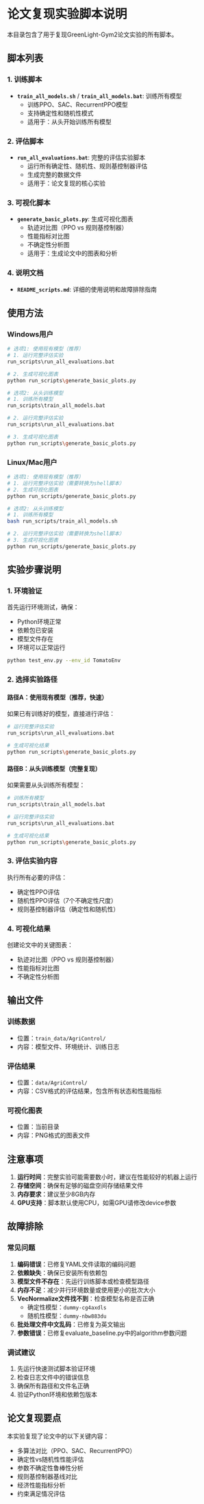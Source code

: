 # 论文复现实验脚本说明

本目录包含了用于复现GreenLight-Gym2论文实验的所有脚本。

## 脚本列表

### 1. 训练脚本
- **`train_all_models.sh`** / **`train_all_models.bat`**: 训练所有模型
  - 训练PPO、SAC、RecurrentPPO模型
  - 支持确定性和随机性模式
  - 适用于：从头开始训练所有模型

### 2. 评估脚本
- **`run_all_evaluations.bat`**: 完整的评估实验脚本
  - 运行所有确定性、随机性、规则基控制器评估
  - 生成完整的数据文件
  - 适用于：论文复现的核心实验

### 3. 可视化脚本
- **`generate_basic_plots.py`**: 生成可视化图表
  - 轨迹对比图（PPO vs 规则基控制器）
  - 性能指标对比图
  - 不确定性分析图
  - 适用于：生成论文中的图表和分析

### 4. 说明文档
- **`README_scripts.md`**: 详细的使用说明和故障排除指南

## 使用方法

### Windows用户
```bash
# 选项1: 使用现有模型（推荐）
# 1. 运行完整评估实验
run_scripts\run_all_evaluations.bat

# 2. 生成可视化图表
python run_scripts\generate_basic_plots.py

# 选项2: 从头训练模型
# 1. 训练所有模型
run_scripts\train_all_models.bat

# 2. 运行完整评估实验
run_scripts\run_all_evaluations.bat

# 3. 生成可视化图表
python run_scripts\generate_basic_plots.py
```

### Linux/Mac用户
```bash
# 选项1: 使用现有模型（推荐）
# 1. 运行完整评估实验（需要转换为shell脚本）
# 2. 生成可视化图表
python run_scripts/generate_basic_plots.py

# 选项2: 从头训练模型
# 1. 训练所有模型
bash run_scripts/train_all_models.sh

# 2. 运行完整评估实验（需要转换为shell脚本）
# 3. 生成可视化图表
python run_scripts/generate_basic_plots.py
```

## 实验步骤说明

### 1. 环境验证
首先运行环境测试，确保：
- Python环境正常
- 依赖包已安装
- 模型文件存在
- 环境可以正常运行

```bash
python test_env.py --env_id TomatoEnv
```

### 2. 选择实验路径

#### 路径A：使用现有模型（推荐，快速）
如果已有训练好的模型，直接进行评估：

```bash
# 运行完整评估实验
run_scripts\run_all_evaluations.bat

# 生成可视化结果
python run_scripts\generate_basic_plots.py
```

#### 路径B：从头训练模型（完整复现）
如果需要从头训练所有模型：

```bash
# 训练所有模型
run_scripts\train_all_models.bat

# 运行完整评估实验
run_scripts\run_all_evaluations.bat

# 生成可视化结果
python run_scripts\generate_basic_plots.py
```

### 3. 评估实验内容
执行所有必要的评估：
- 确定性PPO评估
- 随机性PPO评估（7个不确定性尺度）
- 规则基控制器评估（确定性和随机性）

### 4. 可视化结果
创建论文中的关键图表：
- 轨迹对比图（PPO vs 规则基控制器）
- 性能指标对比图
- 不确定性分析图

## 输出文件

### 训练数据
- 位置：`train_data/AgriControl/`
- 内容：模型文件、环境统计、训练日志

### 评估结果
- 位置：`data/AgriControl/`
- 内容：CSV格式的评估结果，包含所有状态和性能指标

### 可视化图表
- 位置：当前目录
- 内容：PNG格式的图表文件

## 注意事项

1. **运行时间**：完整实验可能需要数小时，建议在性能较好的机器上运行
2. **存储空间**：确保有足够的磁盘空间存储结果文件
3. **内存要求**：建议至少8GB内存
4. **GPU支持**：脚本默认使用CPU，如需GPU请修改device参数

## 故障排除

### 常见问题
1. **编码错误**：已修复YAML文件读取的编码问题
2. **依赖缺失**：确保已安装所有依赖包
3. **模型文件不存在**：先运行训练脚本或检查模型路径
4. **内存不足**：减少并行环境数量或使用更小的批次大小
5. **VecNormalize文件找不到**：检查模型名称是否正确
   - 确定性模型：`dummy-cg4axdls`
   - 随机性模型：`dummy-nbw883du`
6. **批处理文件中文乱码**：已修复为英文输出
7. **参数错误**：已修复evaluate_baseline.py中的algorithm参数问题

### 调试建议
1. 先运行快速测试脚本验证环境
2. 检查日志文件中的错误信息
3. 确保所有路径和文件名正确
4. 验证Python环境和依赖包版本

## 论文复现要点

本实验复现了论文中的以下关键内容：
- 多算法对比（PPO、SAC、RecurrentPPO）
- 确定性vs随机性性能评估
- 参数不确定性鲁棒性分析
- 规则基控制器基线对比
- 经济性能指标分析
- 约束满足情况评估

